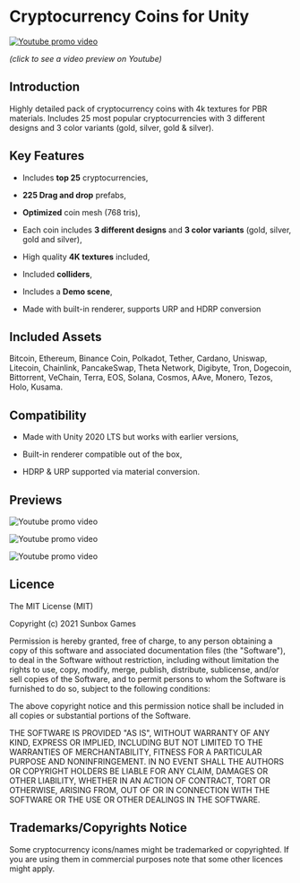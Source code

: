 # Cryptocurrency Coins for Unity

[![Youtube promo video](https://img.youtube.com/vi/W96XK_Il-f8/0.jpg)](https://www.youtube.com/watch?v=W96XK_Il-f8)

*(click to see a video preview on Youtube)*

## Introduction

Highly detailed pack of cryptocurrency coins with 4k textures for PBR materials. Includes 25 most popular cryptocurrencies with 3 different designs and 3 color variants (gold, silver, gold & silver).

## Key Features

- Includes **top 25** cryptocurrencies,

- **225 Drag and drop** prefabs,

- **Optimized** coin mesh (768 tris),

- Each coin includes **3 different designs** and **3 color variants** (gold, silver, gold and silver),

- High quality **4K textures** included,

- Included **colliders**,

- Includes a **Demo scene**,

- Made with built-in renderer, supports URP and HDRP conversion

## Included Assets

Bitcoin, Ethereum, Binance Coin, Polkadot, Tether, Cardano, Uniswap, Litecoin, Chainlink, PancakeSwap, Theta Network, Digibyte, Tron, Dogecoin, Bittorrent, VeChain, Terra, EOS, Solana, Cosmos, AAve, Monero, Tezos, Holo, Kusama.

## Compatibility

- Made with Unity 2020 LTS but works with earlier versions,

- Built-in renderer compatible out of the box,

- HDRP & URP supported via material conversion.

## Previews

![Youtube promo video](Media/002-cryptocurrency-coins-01.jpg)

![Youtube promo video](Media/002-cryptocurrency-coins-02.jpg)

![Youtube promo video](Media/002-cryptocurrency-coins-03.jpg)

## Licence

The MIT License (MIT)

Copyright (c) 2021 Sunbox Games

Permission is hereby granted, free of charge, to any person obtaining a copy of this software and associated documentation files (the "Software"), to deal in the Software without restriction, including without limitation the rights to use, copy, modify, merge, publish, distribute, sublicense, and/or sell copies of the Software, and to permit persons to whom the Software is furnished to do so, subject to the following conditions:

The above copyright notice and this permission notice shall be included in all copies or substantial portions of the Software.

THE SOFTWARE IS PROVIDED "AS IS", WITHOUT WARRANTY OF ANY KIND, EXPRESS OR IMPLIED, INCLUDING BUT NOT LIMITED TO THE WARRANTIES OF MERCHANTABILITY, FITNESS FOR A PARTICULAR PURPOSE AND NONINFRINGEMENT. IN NO EVENT SHALL THE AUTHORS OR COPYRIGHT HOLDERS BE LIABLE FOR ANY CLAIM, DAMAGES OR OTHER LIABILITY, WHETHER IN AN ACTION OF CONTRACT, TORT OR OTHERWISE, ARISING FROM, OUT OF OR IN CONNECTION WITH THE SOFTWARE OR THE USE OR OTHER DEALINGS IN THE SOFTWARE.

## Trademarks/Copyrights Notice

Some cryptocurrency icons/names might be trademarked or copyrighted. If you are using them in commercial purposes note that some other licences might apply.
